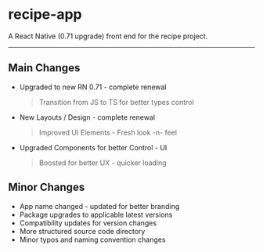 # recipe-app

A React Native (0.71 upgrade) front end for the recipe project.

---

## Main Changes

- Upgraded to new RN 0.71 - complete renewal
  > Transition from JS to TS for better types control
- New Layouts / Design - complete renewal
  > Improved UI Elements - Fresh look -n- feel
- Upgraded Components for better Control - UI
  > Boosted for better UX - quicker loading

## Minor Changes

- App name changed - updated for better branding
- Package upgrades to applicable latest versions
- Compatibility updates for version changes
- More structured source code directory
- Minor typos and naming convention changes
